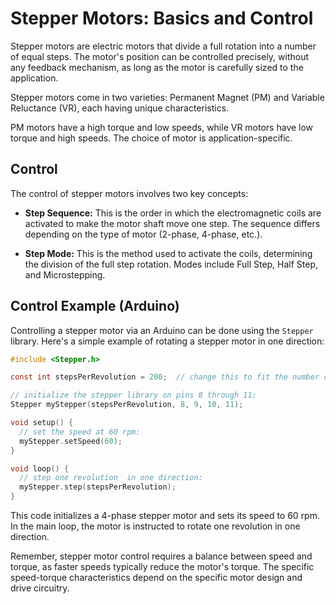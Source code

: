 # Stepper Motors: Basics and Control

Stepper motors are electric motors that divide a full rotation into a number of equal steps. The motor's position can be controlled precisely, without any feedback mechanism, as long as the motor is carefully sized to the application.

Stepper motors come in two varieties: Permanent Magnet (PM) and Variable Reluctance (VR), each having unique characteristics.

PM motors have a high torque and low speeds, while VR motors have low torque and high speeds. The choice of motor is application-specific.

## Control

The control of stepper motors involves two key concepts: 

- **Step Sequence:** This is the order in which the electromagnetic coils are activated to make the motor shaft move one step. The sequence differs depending on the type of motor (2-phase, 4-phase, etc.).

- **Step Mode:** This is the method used to activate the coils, determining the division of the full step rotation. Modes include Full Step, Half Step, and Microstepping.

## Control Example (Arduino)

Controlling a stepper motor via an Arduino can be done using the `Stepper` library. Here's a simple example of rotating a stepper motor in one direction:

```c
#include <Stepper.h>

const int stepsPerRevolution = 200;  // change this to fit the number of steps per revolution for your motor

// initialize the stepper library on pins 8 through 11:
Stepper myStepper(stepsPerRevolution, 8, 9, 10, 11);

void setup() {
  // set the speed at 60 rpm:
  myStepper.setSpeed(60);
}

void loop() {
  // step one revolution  in one direction:
  myStepper.step(stepsPerRevolution);
}
```

This code initializes a 4-phase stepper motor and sets its speed to 60 rpm. In the main loop, the motor is instructed to rotate one revolution in one direction.

Remember, stepper motor control requires a balance between speed and torque, as faster speeds typically reduce the motor's torque. The specific speed-torque characteristics depend on the specific motor design and drive circuitry.